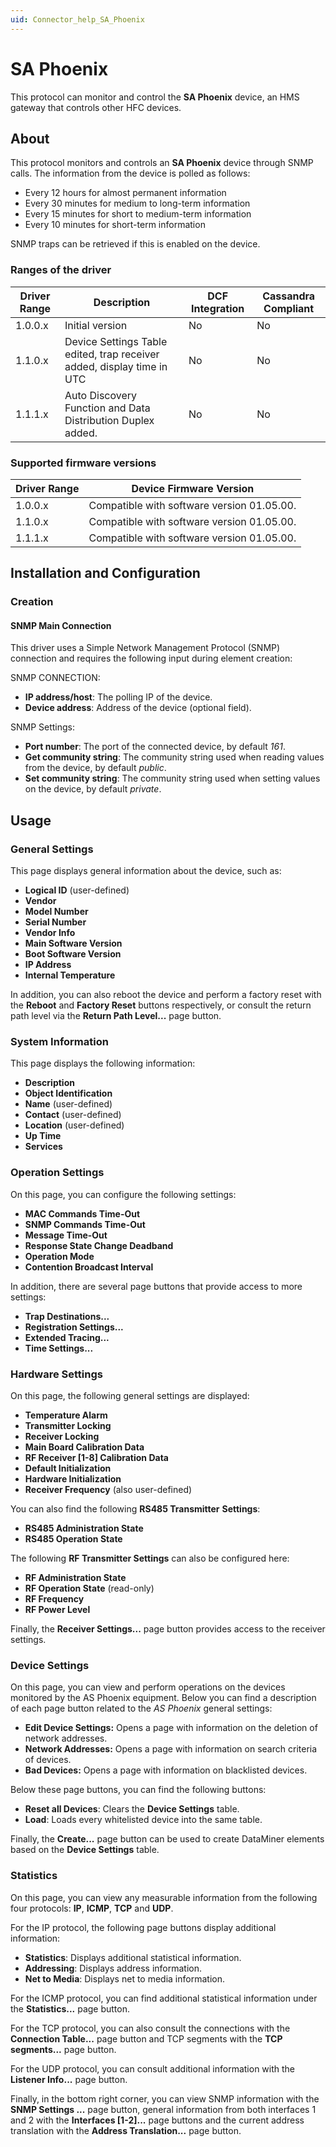 ```yaml
---
uid: Connector_help_SA_Phoenix
---
```


# SA Phoenix

This protocol can monitor and control the **SA Phoenix** device, an HMS gateway that controls other HFC devices.

## About

This protocol monitors and controls an **SA Phoenix** device through SNMP calls. The information from the device is polled as follows:

- Every 12 hours for almost permanent information
- Every 30 minutes for medium to long-term information
- Every 15 minutes for short to medium-term information
- Every 10 minutes for short-term information

SNMP traps can be retrieved if this is enabled on the device.

### Ranges of the driver

| **Driver Range** | **Description**                                                        | **DCF Integration** | **Cassandra Compliant** |
|------------------|------------------------------------------------------------------------|---------------------|-------------------------|
| 1.0.0.x          | Initial version                                                        | No                  | No                      |
| 1.1.0.x          | Device Settings Table edited, trap receiver added, display time in UTC | No                  | No                      |
| 1.1.1.x          | Auto Discovery Function and Data Distribution Duplex added.            | No                  | No                      |

### Supported firmware versions

| **Driver Range** | **Device Firmware Version**                |
|------------------|--------------------------------------------|
| 1.0.0.x          | Compatible with software version 01.05.00. |
| 1.1.0.x          | Compatible with software version 01.05.00. |
| 1.1.1.x          | Compatible with software version 01.05.00. |

## Installation and Configuration

### Creation

#### SNMP Main Connection

This driver uses a Simple Network Management Protocol (SNMP) connection and requires the following input during element creation:

SNMP CONNECTION:

- **IP address/host**: The polling IP of the device.
- **Device address**: Address of the device (optional field).

SNMP Settings:

- **Port number**: The port of the connected device, by default *161*.
- **Get community string**: The community string used when reading values from the device, by default *public*.
- **Set community string**: The community string used when setting values on the device, by default *private*.

## Usage

### General Settings

This page displays general information about the device, such as:

- **Logical ID** (user-defined)
- **Vendor**
- **Model Number**
- **Serial Number**
- **Vendor Info**
- **Main Software Version**
- **Boot Software Version**
- **IP Address**
- **Internal Temperature**

In addition, you can also reboot the device and perform a factory reset with the **Reboot** and **Factory Reset** buttons respectively, or consult the return path level via the **Return Path Level...** page button.

### System Information

This page displays the following information:

- **Description**
- **Object Identification**
- **Name** (user-defined)
- **Contact** (user-defined)
- **Location** (user-defined)
- **Up Time**
- **Services**

### Operation Settings

On this page, you can configure the following settings:

- **MAC Commands Time-Out**
- **SNMP Commands Time-Out**
- **Message Time-Out**
- **Response State Change Deadband**
- **Operation Mode**
- **Contention Broadcast Interval**

In addition, there are several page buttons that provide access to more settings:

- **Trap Destinations...**
- **Registration Settings...**
- **Extended Tracing...**
- **Time Settings...**

### Hardware Settings

On this page, the following general settings are displayed:

- **Temperature Alarm**
- **Transmitter Locking**
- **Receiver Locking**
- **Main Board Calibration Data**
- **RF Receiver \[1-8\] Calibration Data**
- **Default Initialization**
- **Hardware Initialization**
- **Receiver Frequency** (also user-defined)

You can also find the following **RS485 Transmitter** **Settings**:

- **RS485 Administration State**
- **RS485 Operation State**

The following **RF Transmitter Settings** can also be configured here:

- **RF Administration State**
- **RF Operation State** (read-only)
- **RF Frequency**
- **RF Power Level**

Finally, the **Receiver Settings...** page button provides access to the receiver settings.

### Device Settings

On this page, you can view and perform operations on the devices monitored by the AS Phoenix equipment. Below you can find a description of each page button related to the *AS Phoenix* general settings:

- **Edit Device Settings:** Opens a page with information on the deletion of network addresses.
- **Network Addresses:** Opens a page with information on search criteria of devices.
- **Bad Devices:** Opens a page with information on blacklisted devices.

Below these page buttons, you can find the following buttons:

- **Reset all Devices**: Clears the **Device Settings** table.
- **Load**: Loads every whitelisted device into the same table.

Finally, the **Create...** page button can be used to create DataMiner elements based on the **Device Settings** table.

### Statistics

On this page, you can view any measurable information from the following four protocols: **IP**, **ICMP**, **TCP** and **UDP**.

For the IP protocol, the following page buttons display additional information:

- **Statistics**: Displays additional statistical information.
- **Addressing**: Displays address information.
- **Net to Media**: Displays net to media information.

For the ICMP protocol, you can find additional statistical information under the **Statistics...** page button.

For the TCP protocol, you can also consult the connections with the **Connection Table...** page button and TCP segments with the **TCP segments...** page button.

For the UDP protocol, you can consult additional information with the **Listener Info...** page button.

Finally, in the bottom right corner, you can view SNMP information with the **SNMP Settings ...** page button, general information from both interfaces 1 and 2 with the **Interfaces \[1-2\]...** page buttons and the current address translation with the **Address Translation...** page button.
